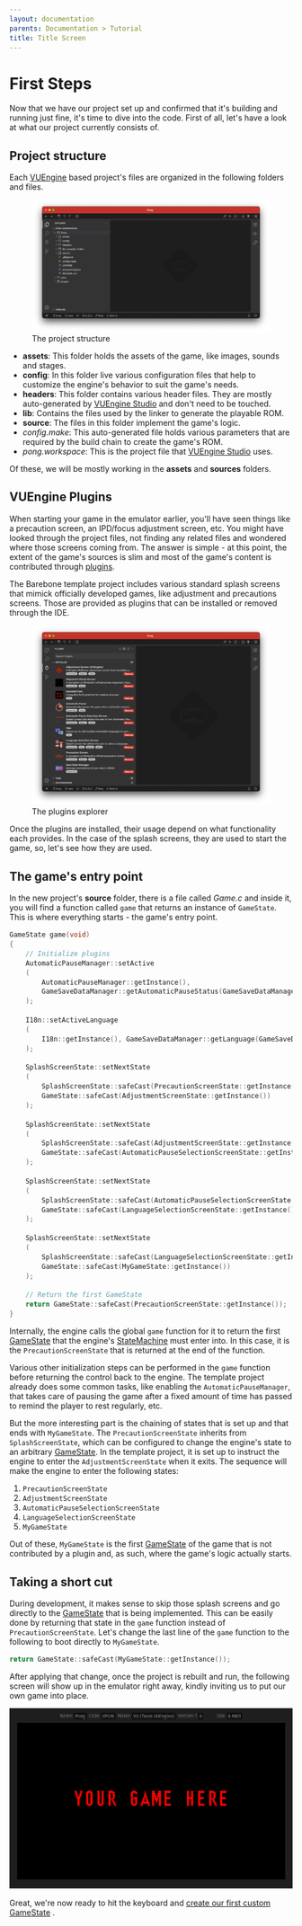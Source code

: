 ```yaml
---
layout: documentation
parents: Documentation > Tutorial
title: Title Screen
---
```


# First Steps

Now that we have our project set up and confirmed that it's building and running just fine, it's time to dive into the code. First of all, let's have a look at what our project currently consists of.

## Project structure

Each [VUEngine](https://github.com/VUEngine/VUEngine-Core) based project's files are organized in the following folders and files.

<figure>
    <a href="/documentation/images/tutorial/project-structure.png" data-toggle="lightbox" data-gallery="gallery" data-caption="The project structure">
        <img src="/documentation/images/tutorial/project-structure.png" />
    </a>
    <figcaption class="pullup">
        The project structure
    </figcaption>
</figure>

- **assets**: This folder holds the assets of the game, like images, sounds and stages.
- **config**: In this folder live various configuration files that help to customize the engine's behavior to suit the game's needs.
- **headers**: This folder contains various header files. They are mostly auto-generated by [VUEngine Studio](https://www.vuengine.dev/) and don't need to be touched.
- **lib**: Contains the files used by the linker to generate the playable ROM.
- **source**: The files in this folder implement the game's logic.
- _config.make_: This auto-generated file holds various parameters that are required by the build chain to create the game's ROM.
- _pong.workspace_: This is the project file that [VUEngine Studio](https://www.vuengine.dev/) uses.

Of these, we will be mostly working in the **assets** and **sources** folders.

## VUEngine Plugins

When starting your game in the emulator earlier, you'll have seen things like a precaution screen, an IPD/focus adjustment screen, etc. You might have looked through the project files, not finding any related files and wondered where those screens coming from. The answer is simple - at this point, the extent of the game's sources is slim and most of the game's content is contributed through [plugins](/documentation/basics/vuengine-plugins/).

The Barebone template project includes various standard splash screens that mimick officially developed games, like adjustment and precautions screens. Those are provided as plugins that can be installed or removed through the IDE.

<figure>
    <a href="/documentation/images/tutorial/plugins-explorer.png" data-toggle="lightbox" data-gallery="gallery" data-caption="The plugins explorer">
        <img src="/documentation/images/tutorial/plugins-explorer.png" />
    </a>
    <figcaption class="pullup">
        The plugins explorer
    </figcaption>
</figure>

Once the plugins are installed, their usage depend on what functionality each provides. In the case of the splash screens, they are used to start the game, so, let's see how they are used.

## The game's entry point

In the new project's **source** folder, there is a file called _Game.c_ and inside it, you will find a function called `game` that returns an instance of `GameState`. This is where everything starts - the game's entry point.

```cpp
GameState game(void)
{
    // Initialize plugins
    AutomaticPauseManager::setActive
    (
        AutomaticPauseManager::getInstance(),
        GameSaveDataManager::getAutomaticPauseStatus(GameSaveDataManager::getInstance())
    );

    I18n::setActiveLanguage
    (
        I18n::getInstance(), GameSaveDataManager::getLanguage(GameSaveDataManager::getInstance())
    );

    SplashScreenState::setNextState
    (
        SplashScreenState::safeCast(PrecautionScreenState::getInstance()),
        GameState::safeCast(AdjustmentScreenState::getInstance())
    );

    SplashScreenState::setNextState
    (
        SplashScreenState::safeCast(AdjustmentScreenState::getInstance()),
        GameState::safeCast(AutomaticPauseSelectionScreenState::getInstance())
    );

    SplashScreenState::setNextState
    (
        SplashScreenState::safeCast(AutomaticPauseSelectionScreenState::getInstance()),
        GameState::safeCast(LanguageSelectionScreenState::getInstance())
    );

    SplashScreenState::setNextState
    (
        SplashScreenState::safeCast(LanguageSelectionScreenState::getInstance()),
        GameState::safeCast(MyGameState::getInstance())
    );

    // Return the first GameState
    return GameState::safeCast(PrecautionScreenState::getInstance());
}
```

Internally, the engine calls the global `game` function for it to return the first [GameState](/documentation/api/class-game-state/) that the engine's [StateMachine](/documentation/api/class-state-machine/) must enter into. In this case, it is the `PrecautionScreenState` that is returned at the end of the function.

Various other initialization steps can be performed in the `game` function before returning the control back to the engine. The template project already does some common tasks, like enabling the `AutomaticPauseManager`, that takes care of pausing the game after a fixed amount of time has passed to remind the player to rest regularly, etc.

But the more interesting part is the chaining of states that is set up and that ends with `MyGameState`. The `PrecautionScreenState` inherits from `SplashScreenState`, which can be configured to change the engine's state to an arbitrary [GameState](/documentation/api/class-game-state/). In the template project, it is set up to instruct the engine to enter the `AdjustmentScreenState` when it exits. The sequence will make the engine to enter the following states:

1. `PrecautionScreenState`
2. `AdjustmentScreenState`
3. `AutomaticPauseSelectionScreenState`
4. `LanguageSelectionScreenState`
5. `MyGameState`

Out of these, `MyGameState` is the first [GameState](/documentation/api/class-game-state/) of the game that is not contributed by a plugin and, as such, where the game's logic actually starts.

## Taking a short cut

During development, it makes sense to skip those splash screens and go directly to the [GameState](/documentation/api/class-game-state/) that is being implemented. This can be easily done by returning that state in the `game` function instead of `PrecautionScreenState`. Let's change the last line of the `game` function to the following to boot directly to `MyGameState`.

```cpp
return GameState::safeCast(MyGameState::getInstance());
```

After applying that change, once the project is rebuilt and run, the following screen will show up in the emulator right away, kindly inviting us to put our own game into place.

<a href="/documentation/images/tutorial/my-game-state.png" data-toggle="lightbox" data-gallery="gallery" data-caption="MyGameState"><img src="/documentation/images/tutorial/my-game-state.png"/></a>

Great, we're now ready to hit the keyboard and [create our first custom GameState](/documentation/tutorial/title-screen/) <i class="fa fa-arrow-right"></i>.
